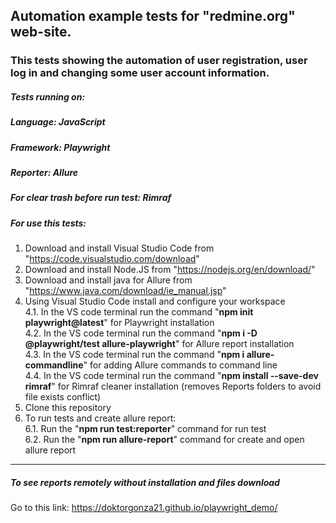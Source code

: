 ## Automation example tests for "redmine.org" web-site.

### This tests showing the automation of user registration, user log in and changing some user account information.

##### **Tests running on:**

##### **Language:** JavaScript
##### **Framework:** Playwright
##### **Reporter:** Allure
##### **For clear trash before run test:** Rimraf

##### **For use this tests:**

1. Download and install Visual Studio Code from "https://code.visualstudio.com/download"
2. Download and install Node.JS from "https://nodejs.org/en/download/"
3. Download and install java for Allure from "https://www.java.com/download/ie_manual.jsp"
4. Using Visual Studio Code install and configure your workspace<br>
    4.1. In the VS code terminal run the command "**npm init playwright@latest**" for Playwright installation<br>
    4.2. In the VS code terminal run the command "**npm i -D @playwright/test allure-playwright**" for Allure report installation<br>
    4.3. In the VS code terminal run the command "**npm i allure-commandline**" for adding Allure commands to command line<br>
    4.4. In the VS code terminal run the command "**npm install --save-dev rimraf**" for Rimraf cleaner installation (removes Reports folders to avoid file exists conflict)<br>
5. Clone this repository
6. To run tests and create allure report:<br>
    6.1. Run the "**npm run test:reporter**" command for run test<br>
    6.2. Run the "**npm run allure-report**" command for create and open allure report 

---------------------------------------------------------------------------------------
##### **To see reports remotely without installation and files download**
Go to this link: https://doktorgonza21.github.io/playwright_demo/


